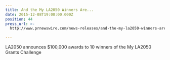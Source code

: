 ```yaml
---
title: And the My LA2050 Winners Are...
date: 2015-12-08T19:00:00.000Z
position: 44
press_url: >-
  http://www.prnewswire.com/news-releases/and-the-my-la2050-winners-are-300189904.html?tc=eml_cleartime

---
```




LA2050 announces $100,000 awards to 10 winners of the My LA2050 Grants Challenge

